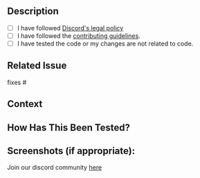 ## Description

- [ ] I have followed [Discord's legal policy](https://discord.com/developers/docs/legal)
- [ ] I have followed the [contributing guidelines](https://github.com/CuriousGrids/discord-bot/blob/master/contributing.md).
- [ ] I have tested the code or my changes are not related to code.

## Related Issue

fixes # <!-- Creating an issue before an Pull Request never hurts -->

## Context

## How Has This Been Tested?

## Screenshots (if appropriate):

Join our discord community [here](https://discord.gg/bfX2NgnSx5)
